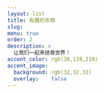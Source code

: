 ```yaml
---
layout: list
title: 有趣的东西
slug: 
menu: true
order: 2
description: >
  让我们一起来拯救世界！
accent_color: rgb(38,139,210)
accent_image:
  background: rgb(32,32,32)
  overlay:    false
---
```

